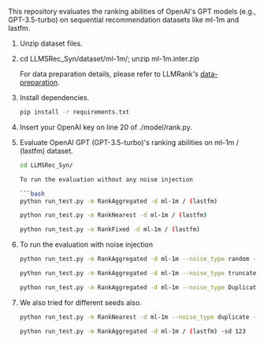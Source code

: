 This repository evaluates the ranking abilities of OpenAI's GPT models (e.g., GPT-3.5-turbo) on sequential recommendation datasets like ml-1m and lastfm.

1.	Unzip dataset files.
2.	cd LLMSRec_Syn/dataset/ml-1m/; unzip ml-1m.inter.zip
    
    For data preparation details, please refer to LLMRank's [data-preparation](https://github.com/RUCAIBox/LLMRank/blob/master/llmrank/dataset/data-preparation.md).
3.  Install dependencies.
    ```bash
    pip install -r requirements.txt
4.	Insert your OpenAI key on line 20 of ./model/rank.py.
5.	Evaluate OpenAI GPT (GPT-3.5-turbo)'s ranking abilities on ml-1m / (lastfm) dataset.
    ```bash
    cd LLMSRec_Syn/

    To run the evaluation without any noise injection 
    
    ```bash
    python run_test.py -m RankAggregated -d ml-1m / (lastfm)

    python run_test.py -m RankNearest -d ml-1m / (lastfm)

    python run_test.py -m RankFixed -d ml-1m / (lastfm)

6.	To run the evaluation with noise injection 
    ```bash
    python run_test.py -m RankAggregated -d ml-1m --noise_type random --noise_ratio 0.3

    python run_test.py -m RankAggregated -d ml-1m --noise_type truncate --noise_ratio 0.3

    python run_test.py -m RankAggregated -d ml-1m --noise_type Duplicate --noise_ratio 0.3
7.	We also tried for different seeds also.
    ```bash
    python run_test.py -m RankNearest -d ml-1m --noise_type duplicate --noise_ratio 0.3 -sd 42

    python run_test.py -m RankAggregated -d ml-1m / (lastfm) -sd 123
     
